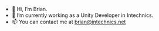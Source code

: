 - 👋 Hi, I’m Brian.
- 🌱 I’m currently working as a Unity Developer in Intechnics.
- 📫 You can contact me at brian@intechnics.net

<!---
brian-intechnics/brian-intechnics is a ✨ special ✨ repository because its `README.md` (this file) appears on your GitHub profile.
You can click the Preview link to take a look at your changes.
--->
